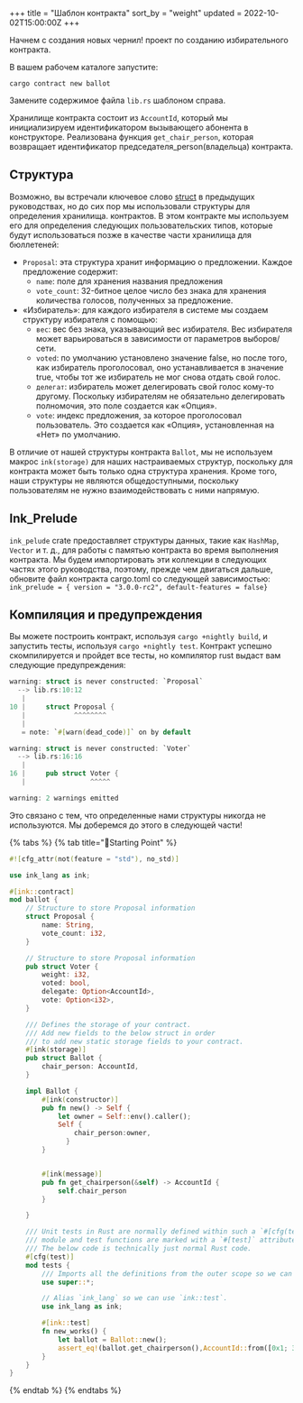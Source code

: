 +++
title = "Шаблон контракта"
sort_by = "weight"
updated = 2022-10-02T15:00:00Z
+++

Начнем с создания новых чернил! проект по созданию избирательного контракта.

В вашем рабочем каталоге запустите:

```
cargo contract new ballot
```

Замените содержимое файла `lib.rs` шаблоном справа.

Хранилище контракта состоит из `AccountId`, который мы инициализируем идентификатором вызывающего абонента в конструкторе. Реализована функция `get_chair_person`, которая возвращает идентификатор председателя\_person\(владельца\) контракта.

## Структура <a id="struct"></a>

Возможно, вы встречали ключевое слово [struct](https://doc.rust-lang.org/book/ch05-01-defining-structs.html) в предыдущих руководствах, но до сих пор мы использовали структуры для определения хранилища. контрактов. В этом контракте мы используем его для определения следующих пользовательских типов, которые будут использоваться позже в качестве части хранилища для бюллетеней:

- `Proposal`: эта структура хранит информацию о предложении. Каждое предложение содержит:
  - `name`: поле для хранения названия предложения
  - `vote_count`: 32-битное целое число без знака для хранения количества голосов, полученных за предложение.
- «Избиратель»: для каждого избирателя в системе мы создаем структуру избирателя с помощью:
  - `вес`: вес без знака, указывающий вес избирателя. Вес избирателя может варьироваться в зависимости от параметров выборов/сети.
  - `voted`: по умолчанию установлено значение false, но после того, как избиратель проголосовал, оно устанавливается в значение true, чтобы тот же избиратель не мог снова отдать свой голос.
  - `делегат`: избиратель может делегировать свой голос кому-то другому. Поскольку избирателям не обязательно делегировать полномочия, это поле создается как «Опция».
  - `vote`: индекс предложения, за которое проголосовал пользователь. Это создается как «Опция», установленная на «Нет» по умолчанию.

В отличие от нашей структуры контракта `Ballot`, мы не используем макрос `ink(storage)` для наших настраиваемых структур, поскольку для контракта может быть только одна структура хранения. Кроме того, наши структуры не являются общедоступными, поскольку пользователям не нужно взаимодействовать с ними напрямую.

## Ink\_Prelude <a id="ink_prelude"></a>

`ink_pelude` crate предоставляет структуры данных, такие как `HashMap`, `Vector` и т. д., для работы с памятью контракта во время выполнения контракта. Мы будем импортировать эти коллекции в следующих частях этого руководства, поэтому, прежде чем двигаться дальше, обновите файл контракта cargo.toml со следующей зависимостью: `ink_prelude = { version = "3.0.0-rc2", default-features = false}`

## Компиляция и предупреждения <a id="compilaton-and-warnings"></a>

Вы можете построить контракт, используя `cargo +nightly build`, и запустить тесты, используя `cargo +nightly test`. Контракт успешно скомпилируется и пройдет все тесты, но компилятор rust выдаст вам следующие предупреждения:

```rust
warning: struct is never constructed: `Proposal`
  --> lib.rs:10:12
   |
10 |     struct Proposal {
   |            ^^^^^^^^
   |
   = note: `#[warn(dead_code)]` on by default

warning: struct is never constructed: `Voter`
  --> lib.rs:16:16
   |
16 |     pub struct Voter {
   |                ^^^^^

warning: 2 warnings emitted
```

Это связано с тем, что определенные нами структуры никогда не используются. Мы доберемся до этого в следующей части!

{% tabs %}
{% tab title="🔨Starting Point" %}

```rust
#![cfg_attr(not(feature = "std"), no_std)]

use ink_lang as ink;

#[ink::contract]
mod ballot {
    // Structure to store Proposal information
    struct Proposal {
        name: String,
        vote_count: i32, 
    }

    // Structure to store Proposal information
    pub struct Voter {
        weight: i32,
        voted: bool,
        delegate: Option<AccountId>, 
        vote: Option<i32>, 
    }

    /// Defines the storage of your contract.
    /// Add new fields to the below struct in order
    /// to add new static storage fields to your contract.
    #[ink(storage)]
    pub struct Ballot {
        chair_person: AccountId,
    }

    impl Ballot {
        #[ink(constructor)]
        pub fn new() -> Self {
            let owner = Self::env().caller();
            Self { 
                chair_person:owner,
              }
        }


        #[ink(message)]
        pub fn get_chairperson(&self) -> AccountId {
            self.chair_person
        }

    }

    /// Unit tests in Rust are normally defined within such a `#[cfg(test)]`
    /// module and test functions are marked with a `#[test]` attribute.
    /// The below code is technically just normal Rust code.
    #[cfg(test)]
    mod tests {
        /// Imports all the definitions from the outer scope so we can use them here.
        use super::*;

        // Alias `ink_lang` so we can use `ink::test`.
        use ink_lang as ink;

        #[ink::test]
        fn new_works() {
            let ballot = Ballot::new();
            assert_eq!(ballot.get_chairperson(),AccountId::from([0x1; 32]));
        }
    }
}
```

{% endtab %}
{% endtabs %}

